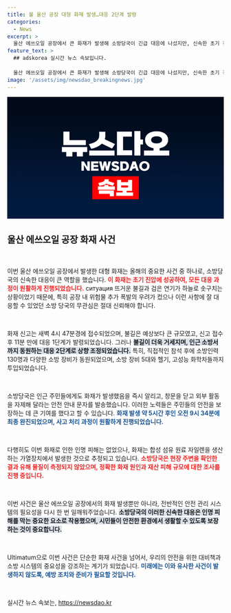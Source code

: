 ```yaml
---
title: 불 울산 공장 대형 화재 발생…대응 2단계 발령
categories:
  - News
excerpt: >
  울산 에쓰오일 공장에서 큰 화재가 발생해 소방당국이 긴급 대응에 나섰지만, 신속한 초기 진압으로 5시간 만에 불길이 꺼졌습니다. 인명 피해는 없지만, 정확한 원인과 피해 규모는 조사 중입니다.
feature_text: >
  ## adskorea 실시간 뉴스 속보입니다.

  울산 에쓰오일 공장에서 큰 화재가 발생해 소방당국이 긴급 대응에 나섰지만, 신속한 초기 진압으로 5시간 만에 불길이 꺼졌습니다. 인명 피해는 없지만, 정확한 원인과 피해 규모는 조사 중입니다.
image: '/assets/img/newsdao_breakingnews.jpg'
---
```


<p><img src="/assets/img/newsdao_breakingnews.jpg" alt="adskorea 속보" /></p>

<h2 data-ke-size="size26">울산 에쓰오일 공장 화재 사건</h2>

<p data-ke-size="size16">&nbsp;</p>

<p>이번 울산 에쓰오일 공장에서 발생한 대형 화재는 올해의 중요한 사건 중 하나로, 소방당국의 신속한 대응이 큰 역할을 했습니다. <b><span style="color: #ee2323;">이 화재는 초기 진압에 성공하여, 모든 대응 과정이 원활하게 진행되었습니다.</span></b> ситуация 뜨거운 불길과 검은 연기가 하늘로 솟구치는 상황이었기 때문에, 특히 공장 내 위험물 추가 폭발의 우려가 컸으나 이런 사항에 잘 대응할 수 있었던 소방 당국의 무관심은 절대 신뢰해야 합니다. </p>

<p data-ke-size="size16">&nbsp;</p>

<p>화재 신고는 새벽 4시 47분경에 접수되었으며, 불길은 예상보다 큰 규모였고, 신고 접수 후 11분 만에 대응 1단계가 발령되었습니다. 그러나 <b><span style="background-color: #21538527;">불길이 더욱 거세지며, 인근 소방서까지 동원하는 대응 2단계로 상향 조정되었습니다.</span></b> 특히, 직접적인 참석 후에 소방인력 130명과 다양한 소방 장비가 동원되었으며, 소방 장비 5대와 헬기, 고성능 화학차들까지 투입되었습니다. </p>

<p data-ke-size="size16">&nbsp;</p>

<p>소방당국은 인근 주민들에게도 화재가 발생했음을 즉시 알리고, 창문을 닫고 외부 활동을 자제해 달라는 안전 안내 문자를 발송했습니다. 이러한 노력들은 주민들의 안전을 보장하는 데 큰 기여를 했다고 할 수 있습니다. <b><span style="color: #1a5490;">화재 발생 약 5시간 후인 오전 9시 34분에 최종 완진되었으며, 사고 처리 과정이 원활하게 진행되었습니다.</span></b> </p>

<p data-ke-size="size16">&nbsp;</p>

<p>다행히도 이번 화재로 인한 인명 피해는 없었으나, 화재는 합성 섬유 원료 자일렌을 생산하는 가열장치에서 발생한 것으로 추정되고 있습니다. <b><span style="color: #ee2323;">소방당국은 현장 주변을 확인한 결과 유해 물질이 측정되지 않았으며, 정확한 화재 원인과 재산 피해 규모에 대한 조사를 진행 중입니다.</span></b> </p>

<p data-ke-size="size16">&nbsp;</p>

<p>이번 사건은 울산 에쓰오일 공장에서의 화재 발생뿐만 아니라, 전반적인 안전 관리 시스템의 필요성을 다시 한 번 일깨워주었습니다. <b><span style="background-color: #21538527;">소방당국의 이러한 신속한 대응은 인명 피해를 막는 중요한 요소로 작용했으며, 시민들이 안전한 환경에서 생활할 수 있도록 보장하는 것이 중요합니다.</span></b> </p>

<p data-ke-size="size16">&nbsp;</p>

<p>Ultimatum으로 이번 사건은 단순한 화재 사건을 넘어서, 우리의 안전을 위한 대비책과 소방 시스템의 중요성을 강조하는 계기가 되었습니다. <b><span style="color: #1a5490;">미래에는 이와 유사한 사건이 발생하지 않도록, 예방 조치와 준비가 필요할 것입니다.</span></b> </p>

<p data-ke-size="size16">&nbsp;</p>
실시간 뉴스 속보는, <a href="https://newsdao.kr" rel="dofollow">https://newsdao.kr</a>


